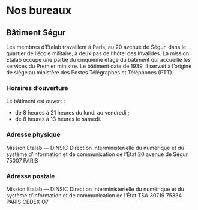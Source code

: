 # Nos bureaux

## Bâtiment Ségur

Les membres d’Etalab travaillent à Paris, au 20 avenue de Ségur, dans le quartier de l’école militaire, à deux pas de l’hôtel des Invalides. La mission Etalab occupe une partie du cinquième étage du bâtiment qui accueille les services du Premier ministre. Le bâtiment date de 1939, il servait à l’origine de siège au ministère des Postes Télégraphes et Téléphones (PTT).

### Horaires d’ouverture

Le bâtiment est ouvert&nbsp;:

* de 8 heures à 21 heures du lundi au vendredi&nbsp;;
* de 8 heures à 13 heures le samedi.

### Adresse physique

Mission Etalab — DINSIC
Direction interministérielle du numérique et du système d’information et de communication de l’État
20 avenue de Ségur
75007 PARIS

### Adresse postale

Mission Etalab — DINSIC
Direction interministérielle du numérique et du système d’information et de communication de l’État
TSA 30719
75334 PARIS CEDEX O7
